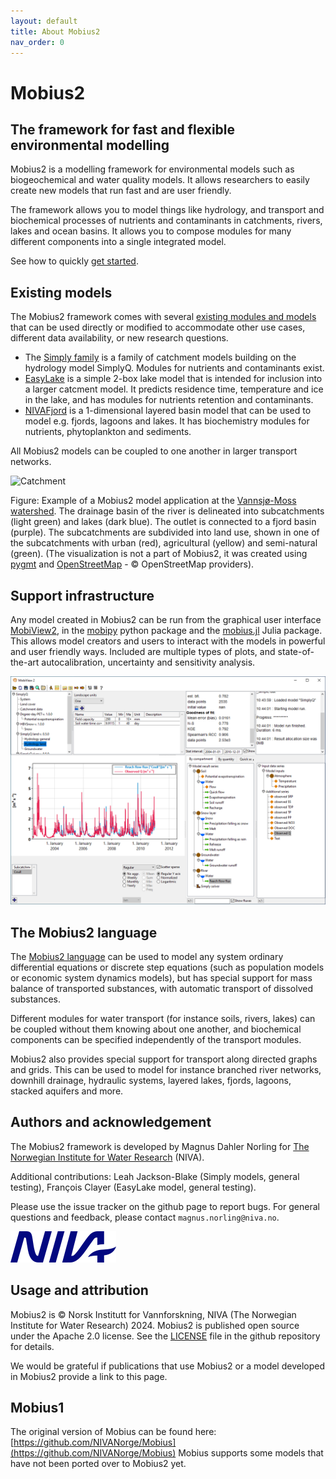 ```yaml
---
layout: default
title: About Mobius2
nav_order: 0
---
```


# Mobius2

## The framework for fast and flexible environmental modelling

Mobius2 is a modelling framework for environmental models such as biogeochemical and water quality models. It allows researchers to easily create new models that run fast and are user friendly.

The framework allows you to model things like hydrology, and transport and biochemical processes of nutrients and contaminants in catchments, rivers, lakes and ocean basins. It allows you to compose modules for many different components into a single integrated model.

See how to quickly [get started](gettingstarted/gettingstarted.html).

## Existing models

The Mobius2 framework comes with several [existing modules and models](existingmodels/existingmodels.html) that can be used directly or modified to accommodate other use cases, different data availability, or new research questions.
- The [Simply family](existingmodels/simply.html) is a family of catchment models building on the hydrology model SimplyQ. Modules for nutrients and contaminants exist.
- [EasyLake](existingmodels/easylake.html) is a simple 2-box lake model that is intended for inclusion into a larger catcment model. It predicts residence time, temperature and ice in the lake, and has modules for nutrients retention and contaminants.
- [NIVAFjord](existingmodels/nivafjord.html) is a 1-dimensional layered basin model that can be used to model e.g. fjords, lagoons and lakes. It has biochemistry modules for nutrients, phytoplankton and sediments.

All Mobius2 models can be coupled to one another in larger transport networks.

![Catchment](img/catchment_3d_plot.png)

Figure: Example of a Mobius2 model application at the [Vannsjø-Moss watershed](https://en.wikipedia.org/wiki/Vansj%C3%B8). The drainage basin of the river is delineated into subcatchments (light green) and lakes (dark blue). The outlet is connected to a fjord basin (purple). The subcatchments are subdivided into land use, shown in one of the subcatchments with urban (red), agricultural (yellow) and semi-natural (green). (The visualization is not a part of Mobius2, it was created using [pygmt](https://www.pygmt.org/latest/) and [OpenStreetMap](https://www.openstreetmap.org/copyright) - © OpenStreetMap providers).

## Support infrastructure

Any model created in Mobius2 can be run from the graphical user interface [MobiView2](mobiviewdocs/mobiview.html), in the [mobipy](mobipydocs/mobipy.html) python package and the [mobius.jl](mobius_jl_docs/mobius_jl.html) Julia package. This allows model creators and users to interact with the models in powerful and user friendly ways. Included are multiple types of plots, and state-of-the-art autocalibration, uncertainty and sensitivity analysis.

![MobiView2](img/mobiview_front.png)

## The Mobius2 language

The [Mobius2 language](mobius2docs/language.html) can be used to model any system ordinary differential equations or discrete step equations (such as population models or economic system dynamics models), but has special support for mass balance of transported substances, with automatic transport of dissolved substances.

Different modules for water transport (for instance soils, rivers, lakes) can be coupled without them knowing about one another, and biochemical components can be specified independently of the transport modules.

Mobius2 also provides special support for transport along directed graphs and grids. This can be used to model for instance branched river networks, downhill drainage, hydraulic systems, layered lakes, fjords, lagoons, stacked aquifers and more.

## Authors and acknowledgement

The Mobius2 framework is developed by Magnus Dahler Norling for [The Norwegian Institute for Water Research](https://www.niva.no/en) (NIVA).

Additional contributions:
Leah Jackson-Blake (Simply models, general testing), François Clayer (EasyLake model, general testing).

Please use the issue tracker on the github page to report bugs. For general questions and feedback, please contact `magnus.norling@niva.no`.

[![NIVA](img/niva.png)](https://www.niva.no/en)

## Usage and attribution

Mobius2 is © Norsk Institutt for Vannforskning, NIVA (The Norwegian Institute for Water Research) 2024. Mobius2 is published open source under the Apache 2.0 license. See the [LICENSE](https://github.com/NIVANorge/Mobius2/blob/main/LICENSE) file in the github repository for details.

We would be grateful if publications that use Mobius2 or a model developed in Mobius2 provide a link to this page.

## Mobius1

The original version of Mobius can be found here:
[https://github.com/NIVANorge/Mobius](https://github.com/NIVANorge/Mobius)
Mobius supports some models that have not been ported over to Mobius2 yet.
